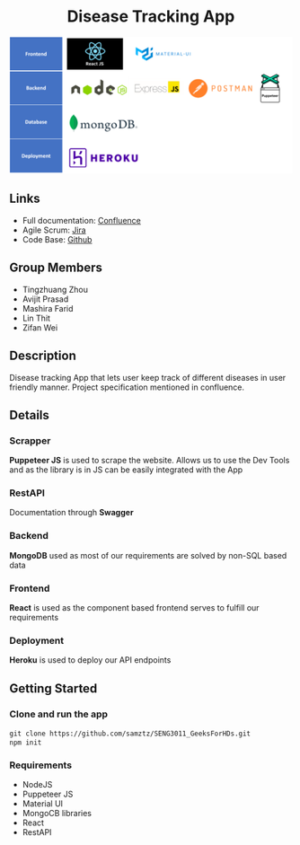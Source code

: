 


<h1 align="center"> Disease Tracking App 
</h1>




![alt text](https://github.com/samztz/SENG3011_GeeksForHDs/blob/main/PHASE_1/src/assets/libraries.png)


## Links
* Full documentation: [Confluence](https://unswseng.atlassian.net/wiki/spaces/SE3Y22G14/overview)
* Agile Scrum: [Jira](https://unswseng.atlassian.net/jira/your-work)
* Code Base: [Github](https://github.com/samztz/SENG3011_GeeksForHDs)

## Group Members

- Tingzhuang Zhou
- Avijit Prasad
- Mashira Farid
- Lin Thit
- Zifan Wei

## Description

Disease tracking App that lets user keep track of different diseases in user friendly manner. Project specification mentioned in confluence.

## Details

### Scrapper

**Puppeteer JS** is used to scrape the website. Allows us to use the Dev Tools and as the library is in JS can be easily integrated with the App

### RestAPI

Documentation through **Swagger**

### Backend

**MongoDB** used as most of our requirements are solved by non-SQL based data

### Frontend

**React** is used as the component based frontend serves to fulfill our requirements

### Deployment

**Heroku** is used to deploy our API endpoints

## Getting Started

### Clone and run the app

```console
git clone https://github.com/samztz/SENG3011_GeeksForHDs.git
npm init
```

### Requirements

- NodeJS
- Puppeteer JS
- Material UI
- MongoCB libraries
- React
- RestAPI

